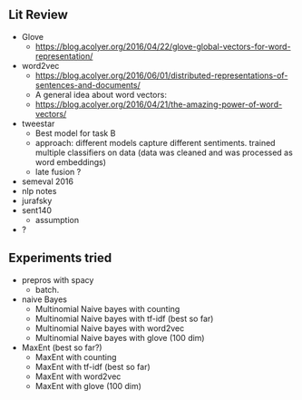 ## Lit Review
 * Glove
	* https://blog.acolyer.org/2016/04/22/glove-global-vectors-for-word-representation/
 * word2vec
	* https://blog.acolyer.org/2016/06/01/distributed-representations-of-sentences-and-documents/
	* A general idea about word vectors:
	* https://blog.acolyer.org/2016/04/21/the-amazing-power-of-word-vectors/
 * tweestar
	* Best model for task B
	* approach: different models capture different sentiments. trained multiple classifiers on data (data was cleaned and was processed as word embeddings)
	* late fusion ?
 * semeval 2016
 * nlp notes
 * jurafsky
 * sent140
	* assumption
 * ?
 
 ## Experiments tried
 * prepros with spacy
	* batch.
 * naive Bayes
	*  Multinomial Naive bayes with counting
	*  Multinomial Naive bayes with tf-idf (best so far)
	*  Multinomial Naive bayes with word2vec
	*  Multinomial Naive bayes with glove (100 dim)
 * MaxEnt (best so far?)
	*  MaxEnt  with counting
	*  MaxEnt with tf-idf (best so far)
	*  MaxEnt with word2vec
	*  MaxEnt with glove (100 dim)

 
